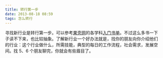 ```yaml
---
title: 转行第一步
date: 2013-08-18 08:59
tags: 怎么转行
---
```


寻找新行业是转行第一步。可以参考[果壳网](http://www.guokr.com/)的各学科[入门书单](http://www.guokr.com/blog/21940/)。不过这么多书一下子读不下来，也比较抽象。了解新行业一个好办法就是，找你的朋友向你介绍他们的行业：这个行业做什么，所需技能，典型的每日的工作流程，社会需求，发展空间。找 5、6 个朋友聊完，你就会有些眉目了。 ​​​​ 
